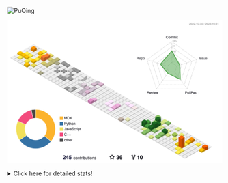 ![PuQing](https://user-images.githubusercontent.com/27223114/171565019-9a56fae6-b08b-421f-99db-7e830da42371.png)

![](./profile-3d-contrib/profile-season-animate.svg)

<details>
<summary>Click here for detailed stats!</summary>

<!--START_SECTION:waka-->
![Lines of code](https://img.shields.io/badge/From%20Hello%20World%20I%27ve%20Written-844.6%20thousand%20lines%20of%20code-blue)

**🐱 My GitHub Data** 

> 📦 257.9 kB Used in GitHub's Storage 
 > 
> 🏆 207 Contributions in the Year 2023
 > 
> 🚫 Not Opted to Hire
 > 
> 📜 35 Public Repositories 
 > 
> 🔑 27 Private Repositories 
 > 
**I'm an Early 🐤** 

```text
🌞 Morning                500 commits         ████░░░░░░░░░░░░░░░░░░░░░   15.26 % 
🌆 Daytime                1635 commits        ████████████░░░░░░░░░░░░░   49.89 % 
🌃 Evening                313 commits         ██░░░░░░░░░░░░░░░░░░░░░░░   09.55 % 
🌙 Night                  829 commits         ██████░░░░░░░░░░░░░░░░░░░   25.30 % 
```


📊 **This Week I Spent My Time On** 

```text
💬 Programming Languages: 
Python                   9 hrs 13 mins       ██████████████████░░░░░░░   70.18 % 
Markdown                 1 hr 18 mins        ██░░░░░░░░░░░░░░░░░░░░░░░   10.00 % 
TOML                     48 mins             ██░░░░░░░░░░░░░░░░░░░░░░░   06.10 % 
Jupyter Notebook         39 mins             █░░░░░░░░░░░░░░░░░░░░░░░░   05.01 % 
Other                    29 mins             █░░░░░░░░░░░░░░░░░░░░░░░░   03.72 % 

🔥 Editors: 
VS Code                  11 hrs 59 mins      ███████████████████████░░   91.22 % 
Obsidian                 1 hr 9 mins         ██░░░░░░░░░░░░░░░░░░░░░░░   08.78 % 

💻 Operating System: 
WSL                      8 hrs 41 mins       █████████████████░░░░░░░░   66.14 % 
Linux                    3 hrs 17 mins       ██████░░░░░░░░░░░░░░░░░░░   25.08 % 
Windows                  1 hr 9 mins         ██░░░░░░░░░░░░░░░░░░░░░░░   08.78 % 
```


<!--END_SECTION:waka-->
</details>
